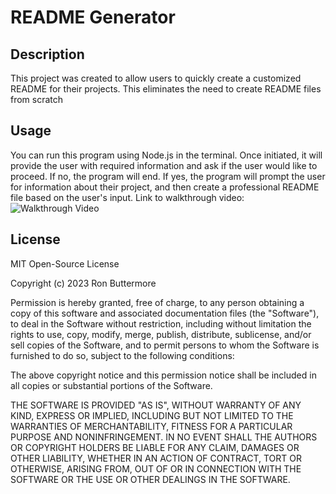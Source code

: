 # README Generator

## Description

This project was created to allow users to quickly create a customized README for their projects. This eliminates the need to create README files from scratch

## Usage
You can run this program using Node.js in the terminal. Once initiated, it will provide the user with required information and ask if the user would like to proceed. If no, the program will end. If yes, the program will prompt the user for information about their project, and then create a professional README file based on the user's input.
Link to walkthrough video:
![Walkthrough Video](https://youtu.be/7Lcqj_Pq3wE)

## License

MIT Open-Source License

Copyright (c) 2023 Ron Buttermore

Permission is hereby granted, free of charge, to any person obtaining a copy of this software and associated documentation files (the "Software"), to deal in the Software without restriction, including without limitation the rights to use, copy, modify, merge, publish, distribute, sublicense, and/or sell copies of the Software, and to permit persons to whom the Software is furnished to do so, subject to the following conditions:

The above copyright notice and this permission notice shall be included in all copies or substantial portions of the Software.

THE SOFTWARE IS PROVIDED "AS IS", WITHOUT WARRANTY OF ANY KIND, EXPRESS OR IMPLIED, INCLUDING BUT NOT LIMITED TO THE WARRANTIES OF MERCHANTABILITY, FITNESS FOR A PARTICULAR PURPOSE AND NONINFRINGEMENT. IN NO EVENT SHALL THE AUTHORS OR COPYRIGHT HOLDERS BE LIABLE FOR ANY CLAIM, DAMAGES OR OTHER LIABILITY, WHETHER IN AN ACTION OF CONTRACT, TORT OR OTHERWISE, ARISING FROM, OUT OF OR IN CONNECTION WITH THE SOFTWARE OR THE USE OR OTHER DEALINGS IN THE SOFTWARE.
